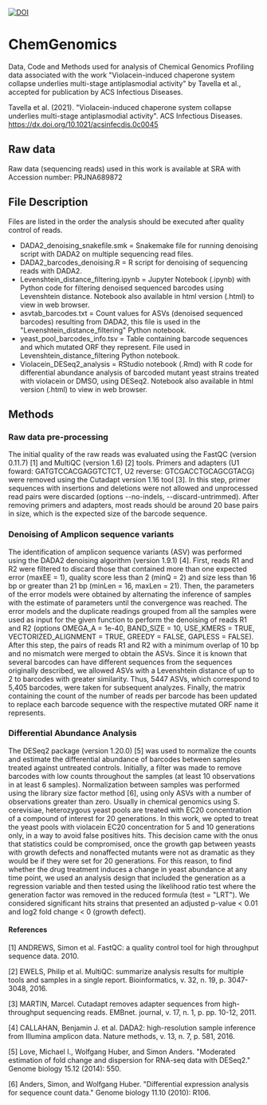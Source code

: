 [![DOI](https://img.shields.io/badge/DOI-10.5281%2Fzenodo.4443836-blue.svg)](https://doi.org/10.5281/zenodo.4443836)

# ChemGenomics
Data, Code and Methods used for analysis of Chemical Genomics Profiling data associated with the work "Violacein-induced chaperone system collapse underlies multi-stage antiplasmodial activity" by Tavella et al., accepted for publication by ACS Infectious Diseases. 

Tavella et al. (2021). "Violacein-induced chaperone system collapse underlies multi-stage antiplasmodial activity". ACS Infectious Diseases.
https://dx.doi.org/10.1021/acsinfecdis.0c0045

## Raw data

Raw data (sequencing reads) used in this work is available at SRA with Accession number: PRJNA689872

## File Description

Files are listed in the order the analysis should be executed after quality control of reads.

* DADA2_denoising_snakefile.smk = Snakemake file for running denoising script with DADA2 on multiple sequencing read files.
* DADA2_barcodes_denoising.R = R script for denoising of sequencing reads with DADA2.
* Levenshtein_distance_filtering.ipynb = Jupyter Notebook (.ipynb) with Python code for filtering denoised sequenced barcodes using Levenshtein distance. Notebook also available in html version (.html) to view in web browser. 
* asvtab_barcodes.txt = Count values for ASVs (denoised  sequenced barcodes) resulting from DADA2, this file is used in the "Levenshtein_distance_filtering" Python notebook.
* yeast_pool_barcodes_info.tsv = Table containing barcode sequences and which mutated ORF they represent. File used in Levenshtein_distance_filtering Python notebook.
* Violacein_DESeq2_analysis = RStudio notebook (.Rmd) with R code for differential abundance analysis of barcoded mutant yeast strains treated with violacein or DMSO, using DESeq2.  Notebook also available in html version (.html) to view in web browser. 

## Methods

### Raw data pre-processing
The initial quality of the raw reads was evaluated using the FastQC (version 0.11.7) [1] and MultiQC (version 1.6) [2] tools. Primers and adapters (U1 foward: GATGTCCACGAGGTCTCT, U2 reverse: GTCGACCTGCAGCGTACG) were removed using the Cutadapt version 1.16 tool [3]. In this step, primer sequences with insertions and deletions were not allowed and unprocessed read pairs were discarded (options --no-indels, --discard-untrimmed). After removing primers and adapters, most reads should be around 20 base pairs in size, which is the expected size of the barcode sequence. 

### Denoising of Amplicon sequence variants
The identification of amplicon sequence variants (ASV) was performed using the DADA2 denoising algorithm (version 1.9.1) [4]. First, reads R1 and R2 were filtered to discard those that contained more than one expected error (maxEE = 1), quality score less than 2 (minQ = 2) and size less than 16 bp or greater than 21 bp (minLen = 16, maxLen = 21). Then, the parameters of the error models were obtained by alternating the inference of samples with the estimate of parameters until the convergence was reached. The error models and the duplicate readings grouped from all the samples were used as input for the given function to perform the denoising of reads R1 and R2 (options OMEGA_A = 1e-40, BAND_SIZE = 10, USE_KMERS = TRUE, VECTORIZED_ALIGNMENT = TRUE, GREEDY = FALSE, GAPLESS = FALSE). After this step, the pairs of reads R1 and R2 with a minimum overlap of 10 bp and no mismatch were merged to obtain the ASVs. 
Since it is known that several barcodes can have different sequences from the sequences originally described, we allowed ASVs with a Levenshtein distance of up to 2 to barcodes with greater similarity. Thus, 5447 ASVs, which correspond to 5,405 barcodes, were taken for subsequent analyzes. Finally, the matrix containing the count of the number of reads per barcode has been updated to replace each barcode sequence with the respective mutated ORF name it represents. 

### Differential Abundance Analysis 
The DESeq2 package (version 1.20.0) [5] was used to normalize the counts and estimate the differential abundance of barcodes between samples treated against untreated controls. Initially, a filter was made to remove barcodes with low counts throughout the samples (at least 10 observations in at least 6 samples). Normalization between samples was performed using the library size factor method [6], using only ASVs with a number of observations greater than zero.
Usually in chemical genomics using S. cerevisiae, heterozygous yeast pools are treated with EC20 concentration of a compound of interest for 20 generations. In this work, we opted to treat the yeast pools with violacein EC20 concentration for 5 and 10 generations only, in a way to avoid false positives hits. This decision came with the onus that statistics could be compromised, once the growth gap between yeasts with growth defects and nonaffected mutants were not as dramatic as they would be if they were set for 20 generations. For this reason, to find whether the drug treatment induces a change in yeast abundance at any time point, we used an analysis design that included the generation as a regression variable and then tested using the likelihood ratio test where the generation factor was removed in the reduced formula (test = "LRT"). We considered significant hits strains that presented an adjusted p-value < 0.01 and log2 fold change < 0 (growth defect).

#### References
[1] ANDREWS, Simon et al. FastQC: a quality control tool for high throughput sequence data. 2010.

[2] EWELS, Philip et al. MultiQC: summarize analysis results for multiple tools and samples in a single report. Bioinformatics, v. 32, n. 19, p. 3047-3048, 2016.

[3] MARTIN, Marcel. Cutadapt removes adapter sequences from high-throughput sequencing reads. EMBnet. journal, v. 17, n. 1, p. pp. 10-12, 2011.

[4] CALLAHAN, Benjamin J. et al. DADA2: high-resolution sample inference from Illumina amplicon data. Nature methods, v. 13, n. 7, p. 581, 2016.

[5] Love, Michael I., Wolfgang Huber, and Simon Anders. "Moderated estimation of fold change and dispersion for RNA-seq data with DESeq2." Genome biology 15.12 (2014): 550.

[6] Anders, Simon, and Wolfgang Huber. "Differential expression analysis for sequence count data." Genome biology 11.10 (2010): R106.
